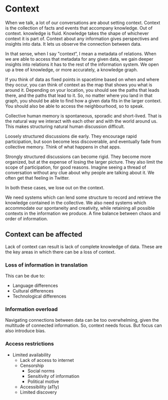 # Context

When we talk, a lot of our conversations are about setting context. Context is the collection of facts and events that accompany knowledge. Out of context. knowledge is fluid. Knowledge takes the shape of whichever context it is part of. Context about any information gives perspectives and insights into data. It lets us observe the connection between data.

In that sense, when I say "context“, I mean a metadata of relations. When we are able to access that metadata for any given data, we gain deeper insights into relations it has to the rest of the information system. We open up a tree of knowledge, or more accurately, a knowledge graph.

If you think of data as fixed points in spacetime based on when and where they occur, you can think of context as the map that shows you what is around it. Depending on your location, you should see the paths that leads there, and the paths that lead to it. So, no matter where you land in that graph, you should be able to find how a given data fits in the larger context. You should also be able to access the neighbourhood, so to speak.

Collective human memory is spontaneous, sporadic and short-lived. That is the natural way we interact with each other and with the world around us. This makes structuring natural human discussion difficult.

Loosely structured discussions die early. They encourage rapid participation, but soon become less discoverable, and eventually fade from collective memory. Think of what happens in chat apps.

Strongly structured discussions can become rigid. They become more organized, but at the expense of losing the larger picture. They also limit the scope of participation, for good reasons. Imagine seeing a thread of conversation without any clue about why people are talking about it. We often get that feeling in Twitter.

In both these cases, we lose out on the context.

We need systems which can lend some structure to record and retrieve the knowledge contained in the collective. We also need systems which accommodate our spontaneity and creativity, while retaining all possible contexts in the information we produce. A fine balance between chaos and order of information.

## Context can be affected

Lack of context can result is lack of complete knowledge of data. These are the key areas in which there can be a loss of context.

### Loss of information in translation

This can be due to:

- Language differences
- Cultural differences
- Technological differences

### Information overload

Navigating connections between data can be too overwhelming, given the multitude of connected information. So, context needs focus. But focus can also introduce bias.

### Access restrictions

- Limited availability
    - Lack of access to internet
    - Censorship
        - Social norms
        - Sensitivity of information
        - Political motive
    - Accessibility (a11y)
    - Limited discovery
